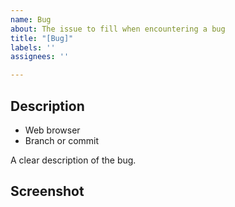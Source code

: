 ```yaml
---
name: Bug
about: The issue to fill when encountering a bug
title: "[Bug]"
labels: ''
assignees: ''

---
```


## Description

- Web browser
- Branch or commit

A clear description of the bug.

## Screenshot
